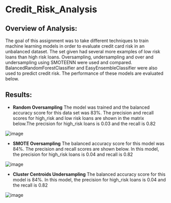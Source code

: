 # Credit_Risk_Analysis
## Overview of Analysis: 
The goal of this assignment was to take different techniques to train machine learning models in order to evaluate credit card risk in an unbalanced dataset. The set given had several more examples of low risk loans than high risk loans. Oversampling, undersampling and over and undersampling using SMOTEENN were used and compared. BalancedRandomForestClassifier and EasyEnsembleClassifier were also used to predict credit risk. The performance of these models are evaluated below. 

## Results: 
* **Random Oversampling** 
The model was trained and the balanced accuracy score for this data set was 83%. The precision and recall scores for high_risk and low risk loans are shown in the matrix below.The precision for high_risk loans is 0.03 and the recall is 0.82

![image](https://user-images.githubusercontent.com/105991478/196566356-1a3473fb-2585-4b20-82cd-c776e21be8f7.png)

* **SMOTE Oversampling**
The balanced accuracy score for this model was 84%. The precision and recall scores are shown below. In this model, the precision for high_risk loans is 0.04 and recall is 0.82

![image](https://user-images.githubusercontent.com/105991478/196566542-f3207a52-1583-47eb-acfb-7a4e513fe9e9.png)
* **Cluster Centroids Undersampling**
The balanced accuracy score for this model is 84%. In this model, the precision for high_risk loans is 0.04 and the recall is 0.82

![image](https://user-images.githubusercontent.com/105991478/196566834-b08a607b-c65a-46d3-a42d-1eda3391e726.png)
